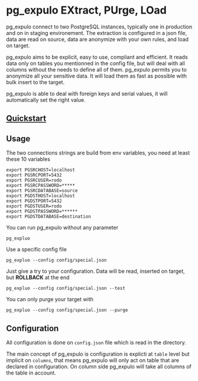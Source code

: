 # pg_expulo EXtract, PUrge, LOad


pg_expulo connect to two PostgreSQL instances, typically one in
production and on in staging environement. The extraction is
configured in a json file, data are read on source, data are anonymize
with your own rules, and load on target.

pg_expulo aims to be explicit, easy to use, compliant and
efficient. It reads data only on tables you mentionned in the config
file, but will deal with all columns without the needs to define all
of them. pg_expulo permits you to anonymize all your sensitive
data. It will load them as fast as possible with bulk insert to the
target.

pg_expulo is able to deal with foreign keys and serial values, it will
automatically set the right value.

## [Quickstart](doc/quickstart.md)

## Usage

The two connections strings are build from env variables, you need at least these 10 variables

    export PGSRCHOST=localhost
    export PGSRCPORT=5432
    export PGSRCUSER=rodo
    export PGSRCPASSWORD=*****
    export PGSRCDATABASE=source
    export PGDSTHOST=localhost
    export PGDSTPORT=5432
    export PGDSTUSER=rodo
    export PGDSTPASSWORD=******
    export PGDSTDATABASE=destination

You can run pg_expulo without any parameter

```code
pg_expluo
```

Use a specific config file

```code
pg_expluo --config config/special.json
```

Just give a try to your configuration. Data will be read, inserted on target, but **ROLLBACK** at the end

```code
pg_expluo --config config/special.json --test
```

You can only purge your target with

```code
pg_expluo --config config/special.json --purge
```


## Configuration

All configuration is done on `config.json` file which is read in the
directory.

The main concept of pg_expulo is configuration is explicti at `table`
level but implicit on `columns`, that means pg_expulo will only act on
table that are declared in configuration. On column side pg_expulo
will take all columns of the table in account.
